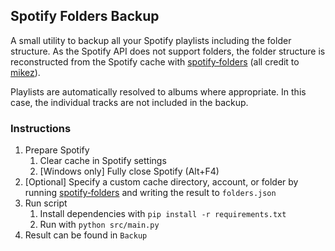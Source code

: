 ## Spotify Folders Backup

A small utility to backup all your Spotify playlists including the folder structure.
As the Spotify API does not support folders, the folder structure is reconstructed from the Spotify cache with [spotify‑folders](https://github.com/mikez/spotify-folders)
(all credit to [mikez](https://github.com/mikez)).

Playlists are automatically resolved to albums where appropriate.
In this case, the individual tracks are not included in the backup.

### Instructions
1. Prepare Spotify
   1. Clear cache in Spotify settings
   2. [Windows only] Fully close Spotify (Alt+F4)
2. [Optional] Specify a custom cache directory, account, or folder
   by running [spotify‑folders](https://github.com/mikez/spotify-folders) and writing the result to `folders.json`
3. Run script
   1. Install dependencies with `pip install -r requirements.txt`
   2. Run with `python src/main.py`
4. Result can be found in `Backup`
